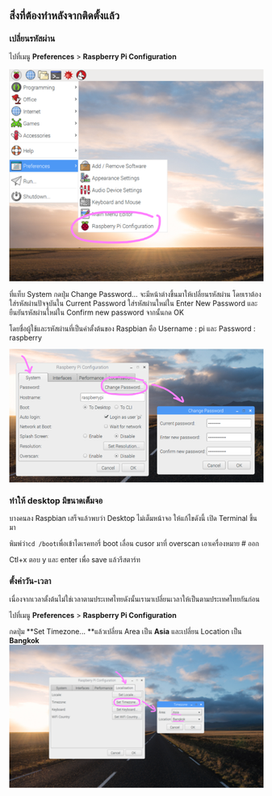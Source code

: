## สิ่งที่ต้องทำหลังจากติดตั้งแล้ว

### เปลี่ยนรหัสผ่าน

ไปที่เมนู **Preferences** &gt; **Raspberry Pi Configuration**

![](/assets/raspberrypiconfig.png)

ที่แท็บ System กดปุ่ม Change Password... จะมีหน้าต่างขึ้นมาให้เปลี่ยนรหัสผ่าน โดยเราต้องใส่รหัสผ่านปัจจุบันใน Current Password ใส่รหัสผ่านใหม่ใน Enter New Password และยืนยันรหัสผ่านใหม่ใน Confirm new password จากนั้นกด OK

โดยชื่อผู้ใช้และรหัสผ่านที่เป็นค่าตั้งต้นของ Raspbian คือ Username : pi และ Password : raspberry

![](/assets/changepasswd.png)

### ทำให้ desktop มีขนาดเต็มจอ

บางคนลง Raspbian เสร็จแล้วพบว่า Desktop ไม่เต็มหน้าจอ ให้แก้ไขดังนี้ เปิด Terminal ขึ้นมา

พิมพ์ว่า`cd /boot`เพื่อเข้าไดเรคทอรี่ boot เลื่อน cusor มาที่ overscan เอาเครื่องหมาย \# ออก

Ctl+x ตอบ y และ enter เพื่อ save แล้วรีสตาร์ท

### ตั้งค่าวัน-เวลา

เนื่องจากเวลาตั้งต้นไม่ใช่เวลาตามประเทศไทยดังนั้นเรามาเปลี่ยนเวลาให้เป็นตามประเทศไทยกันก่อน

ไปที่เมนู **Preferences** &gt; **Raspberry Pi Configuration**

กดปุ่ม **Set Timezone... **แล้วเปลี่ยน Area เป็น **Asia** และเปลี่ยน Location เป็น **Bangkok**![](/assets/changetimezone.png)

